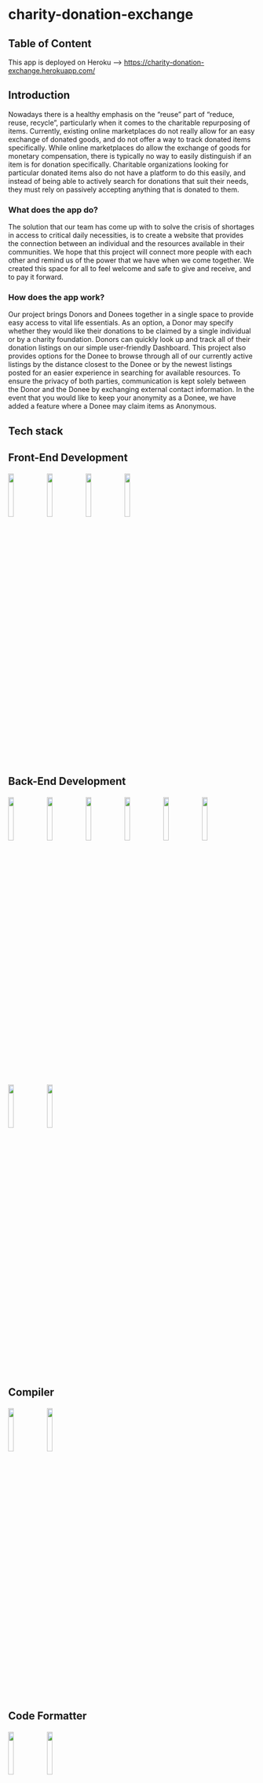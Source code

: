 

# charity-donation-exchange

## Table of Content

This app is deployed on Heroku --> https://charity-donation-exchange.herokuapp.com/

## Introduction

Nowadays there is a healthy emphasis on the “reuse” part of “reduce, reuse, recycle”, particularly when it comes to the charitable repurposing of items. Currently, existing online marketplaces do not really allow for an easy exchange of donated goods, and do not offer a way to track donated items specifically. While online marketplaces do allow the exchange of goods for monetary compensation, there is  typically  no  way  to  easily  distinguish if an item is for donation  specifically.  Charitable organizations looking for particular donated items also do not have a platform to do this easily, and instead of being able to actively search for donations that suit their needs, they must rely on passively accepting anything that is donated to them.  

### What does the app do?

The solution that our team has come up with to solve the crisis of shortages in access to critical  daily  necessities, is to  create  a  website  that provides the connection between an individual and the resources available in their communities. We hope that this  project  will  connect more people with each other and remind us of the power that we have when we come together. We created this space for all to feel welcome and safe to give and receive, and to pay it forward.  

### How does the app work?

Our project brings Donors and Donees together in a single space to provide easy access to vital life essentials. As an option, a Donor may specify whether they would like their donations to be claimed by a single individual or by a charity foundation. Donors can quickly look up and track all of their donation listings on our simple user-friendly Dashboard. This project also  provides options  for  the  Donee  to  browse through all of our currently active listings by the distance closest to the Donee or by the newest listings  posted for  an  easier  experience  in searching for available resources. To ensure the privacy of both parties, communication is kept solely between the Donor and the Donee by exchanging external contact information. In the event that you would like to keep your anonymity as a Donee, we have added a feature where a Donee may claim items as Anonymous. 

## Tech stack
## Front-End Development

####  <img width="15%" src="https://www.vectorlogo.zone/logos/reactjs/reactjs-ar21.svg"> <img width="15%" src="https://www.vectorlogo.zone/logos/netlifyapp_watercss/netlifyapp_watercss-ar21.svg"> <img width="15%" src="https://raw.githubusercontent.com/styled-components/brand/master/styled-components.png"> <img width="15%" src="https://www.vectorlogo.zone/logos/sass-lang/sass-lang-icon.svg">


## Back-End Development

####  <img width="15%" src="https://www.vectorlogo.zone/logos/nodejs/nodejs-ar21.svg"> <img width="15%" src="https://www.vectorlogo.zone/logos/nodemonio/nodemonio-ar21.svg"> <img width="15%" src="https://www.vectorlogo.zone/logos/expressjs/expressjs-ar21.svg"> <img width="15%" src="https://user-images.githubusercontent.com/8939680/57233884-20344080-6fe5-11e9-8df3-0df1282e1574.png"> <img width="15%" src="https://www.vectorlogo.zone/logos/mysql/mysql-ar21.svg"> <img width="15%" src="https://stackjava.com/wp-content/uploads/2018/03/bcrypt-logo.jpg"> <img width="15%" src="https://www.devonblog.com/wp-content/uploads/2018/08/jwt_05.jpg"> <img width="15%" src="https://www.vectorlogo.zone/logos/npmjs/npmjs-ar21.svg">



## Compiler

####  <img width="15%" src="https://www.vectorlogo.zone/logos/js_webpack/js_webpack-ar21.svg"> <img width="15%" src="https://www.vectorlogo.zone/logos/babeljs/babeljs-ar21.svg">

## Code Formatter

####  <img width="15%" src="https://www.vectorlogo.zone/logos/eslint/eslint-ar21.svg"> <img width="15%" src="https://raw.githubusercontent.com/prettier/prettier-logo/master/images/prettier-banner-light.png">

## Testing

#### <img width="15%" src="https://www.vectorlogo.zone/logos/newrelic/newrelic-ar21.svg"> <img width="15%" src="https://res.cloudinary.com/crunchbase-production/image/upload/c_lpad,h_256,w_256,f_auto,q_auto:eco,dpr_1/v1420816527/efcb3lfvkif27xsoreye.png">  <img width="15%" src="https://onward.justia.com/wp-content/uploads/2021/08/Website-Metrics-With-Google-Lighthouse-1024x538.png">

## Project Management

####  <img width="15%" src="https://www.vectorlogo.zone/logos/trello/trello-ar21.svg">

## Deployment
####  <img width="15%" src="https://www.vectorlogo.zone/logos/amazon_aws/amazon_aws-ar21.svg"> <img width="15%" src="https://www.vectorlogo.zone/logos/heroku/heroku-ar21.svg"> <img width="15%" src="https://www.vectorlogo.zone/logos/docker/docker-ar21.svg">



## Technical Challenges 



Blue Ocean Readme

Technical challenges and research that you anticipated:

* Managing git workflow among the largest team yet (5 people)
    * Plan: Make sure everyone is clear on the proper operating procedures for Pull Requests/Making changes/etc., communicate often
    * Learned: Need to communicate more while making changes, give other people a heads up before editing their code, make sure to merge the pull requests as soon as the code review is completed, could have set up a testing suite to test for functionality much faster before and after each PR
* Implementing a robust authentication feature
    * Plan: Assign the task to a person who will research the relevant methods needed and implement them
    * Learned: There are various technologies used for authentication, need to be selective based on the actual use-case, need to be mindful of the vulnerabilities that a particular technology may unexpectedly introduce to the app
* Connecting all the components (that were individually worked on) together to achieve functionality
    * Plan: need to constantly communicate with one another whenever working on connecting components that were built by different people, ensure functionality before making merges or pull requests
    * Learned: even a small change in one component can introduce bugs and other malfunctions in other components that interact with said component, having one person to put their foot down and declare the format or shape of the expected data in one component can help with efficiency since other people can simply work on matching that format in the data they are sending out, its better to follow the Agile approach of building iteratively instead of incrementally (make sure the components are integrated early and often as opposed to each person just working on building a complex component that later will take forever to integrate with other components


Unexpected challenges

* Splitting up the work (actual coding) among team members
    * Why was it a challenge: there were multiple ways of splitting up the work such as by component or by service (front-end, back-end, db, api) and we were unsure which method was most commonly used in real life situations and how efficient each method would be
    * What did we learn: as recommended to us, each person taking charge of a service and everyone working on their own service in parallel with others and integrating them at various points in time proved to be an efficient use of time as there was little downtime in terms of having to wait on the work of others (which would’ve been the case if each person was in charge of a full stack slice of the entire app)
* Debugging (more than expected)
    * Why was it a challenge: since each person only worked on their own service mostly, if a debugging session involved checking the entire app and each component, sometimes it would be hard to follow the flow of operations/data because you were unfamiliar with other people’s code
        * If code was changed during a debugging session when it wasn’t your own code and the original author was not made aware of those changes, they could’ve gone and implemented other functionalities based on that now-changed code which would’ve led to further bugs and broken stuff.
    * What did we learn: don’t change other people’s code, if you do let them know or talk to them beforehand to get their permission. Whenever a debugging session encompasses more than a single service, invite that other person(s) so that they can quickly parse through their code for you and help make the session end faster. Make use of zoom collaboration features more so we’re not just verbally communicating at a single person screen sharing which slowed down the process a lot
* Sorting by Distance
    * Why was it a challenge: we agreed to implement this feature at the initial meeting with client. However, it turned out to be a bit more complex than we had originally envisioned, because the idea was to take in a zip code from a user and calculate the distance from that zip code to the zip code of each listing in the database, and there wasn’t a straightforward way to calculate distance between two zip codes.
    * We brainstormed a number of solutions including
        * using an external API service that provided the distance between two queried zip codes (scrapped because query limit was 10 an hour)
        * Using the googlemap API (scrapped because it was a paid service and we didn’t have a budget)
        * Sorting instead by borough (since this app’s scope would be NYC only, per client) or city (scrapped in lieu of better solution)
        * Having a static object that has all NYC zip codes and their distance from one another (scrapped because very hard to make)
        * Extracting global coordinates from each zip code and then using a geolocation formula to calculate the distance between those two sets of coordinates (feasible, we had found a csv file with all zipcode/coordinates data pairs, but scrapped due to finding a npm module that accomplishes exactly the same goal for us)
        * Actual solution: basically the previous bullet but someone had bundled all the functionality into a single npm module which we installed and implemented



What additional features do you plan to add, how do you plan to implement those features?

* Extra features
    * Being able to upload multiple photo urls for a listing
    * Live chat or other more robust communication feature for donor <-> donee
    * Edit listing
    * Search function (keyword, category, etc.)
* Refactoring: 
    * React Context
    * React Router
* Optimization:
    * Page load/Lighthouse related metrics
    * Load balancing/nginx/redis caching
    * Stress testing to ensure scalability


Key lessons from working with an external stakeholder
* The client was not technologically well-versed, so we had to translate what she was requesting into technical action items that could then be easily broken down further in terms of ticketing and planning so that it could be implemented through code
* Given the limited time, at inception we needed to set the exact scope of the project in terms of features, functionality, and deliverables
* Before showing the client the final proposal, we needed to really deliberate and plan out if each of the features the client requested would be feasible in terms of actual implementation, and if so, to what degree
* The project proposal gave us the opportunity to come back to the client with specific deliverables and design ideas that we thought we could achieve within the project timeline, and have the client go through it and set her expectations on the final product

Key lessons from user stories/ticketing
* User stories are non-technical in that they come almost directly from the client’s requested features
* Translating these stories into tickets that are isolated from one another in terms of service so that a single programmer can work on it on their own proved to be trickier than originally expected
* Learned that it’s always better to break down a user story into as granular of a ticket as you can make it, since it will simplify the task at hand
* Always make sure tickets are assigned to individuals and that everyone is aware of who is working on which ticket so the process is efficient and people are always working in parallel

Key lessons from standups/code reviews
* Good to set specific daily goals so that you always have a clear idea of what you should be accomplishing by the end of that day
* In addition, setting tangible group goals in order of priority (MVP first, then other features, etc) would’ve helped with productivity even more
* Code reviews could’ve been a bit more thorough and functionality testing should’ve been performed a bit more often instead of instant merging

* Link to Trello board: https://trello.com/b/kJMMFlce/blue-ocean
*
